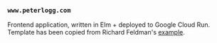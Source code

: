 ### `www.peterlogg.com`

Frontend application, written in Elm + deployed to Google Cloud Run. Template has been copied from Richard Feldman's [example](https://github.com/rtfeldman/elm-spa-example).
